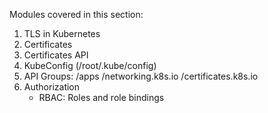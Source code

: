 Modules covered in this section:

1. TLS in Kubernetes
2. Certificates
3. Certificates API
4. KubeConfig (/root/.kube/config)
5. API Groups: /apps  /networking.k8s.io  /certificates.k8s.io 
6. Authorization
    - RBAC: Roles and role bindings